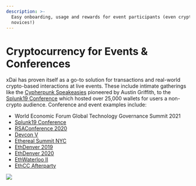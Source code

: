 ```yaml
---
description: >-
  Easy onboarding, usage and rewards for event participants (even crypto
  novices!)
---
```


# Cryptocurrency for Events & Conferences

xDai has proven itself as a go-to solution for transactions and real-world crypto-based interactions at live events. These include intimate gatherings like the [Cypherpunk Speakeasies](https://medium.com/@austin_48503/decentralized-cypherpunk-speakeasy-2fdbdc446318) pioneered by Austin Griffith, to the  [Splunk19 Conference](https://conf.splunk.com/) which hosted over 25,000 wallets for users a non-crypto audience. Conference and event examples include:

* World Economic Forum Global Technology Governance Summit 2021
* [Splunk19 Conference](splunk-conference-non-crypto-conference.md)
* [RSAConference 2020](rsaconference-2020.md)
* [Devcon V](devcon-5.md)
* [Ethereal Summit NYC](ethereal-summit-nyc.md)
* [EthDenver 2019](ethdenver.md)
* [EthDenver 2020](ethdenver-2020.md)
* [EthWaterloo II](ethwaterloo.md)
* [EthCC Afterparty](ethcc-afterparty.md)

![](../../../.gitbook/assets/buffidao.png)

